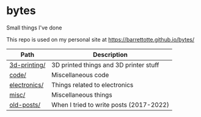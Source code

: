 # bytes

Small things I've done

This repo is used on my personal site at https://barrettotte.github.io/bytes/

| Path                                 | Description                                           |
| ------------------------------------ | ----------------------------------------------------- |
| [3d-printing/](./3d-printing/)       | 3D printed things and 3D printer stuff                |
| [code/](./code/)                     | Miscellaneous code                                    |
| [electronics/](./electronics/)       | Things related to electronics                         |
| [misc/](./misc/)                     | Miscellaneous things                                  |
| [old-posts/](./old-posts/)           | When I tried to write posts (2017-2022)               |
